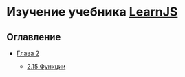 # Изучение учебника [LearnJS](https://learn.javascript.ru)

## Оглавление

- [Глава 2](./chapter02/)

  - [2.15 Функции](./chapter02/ch02_15.js)